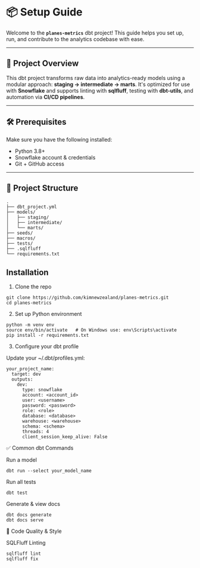 # 📦 Setup Guide

Welcome to the **`planes-metrics`** dbt project! This guide helps you set up, run, and contribute to the analytics codebase with ease.

---

## 🚀 Project Overview

This dbt project transforms raw data into analytics-ready models using a modular approach: **staging → intermediate → marts**. It's optimized for use with **Snowflake** and supports linting with **sqlfluff**, testing with **dbt-utils**, and automation via **CI/CD pipelines**.

---

## 🛠️ Prerequisites

Make sure you have the following installed:

- Python 3.8+
- Snowflake account & credentials
- Git + GitHub access

---

## 📁 Project Structure

```
.
├── dbt_project.yml
├── models/
│   ├── staging/
│   ├── intermediate/
│   └── marts/
├── seeds/
├── macros/
├── tests/
├── .sqlfluff
└── requirements.txt
```

## Installation

1. Clone the repo

```
git clone https://github.com/kimnewzealand/planes-metrics.git
cd planes-metrics
```

2. Set up Python environment
```
python -m venv env
source env/bin/activate   # On Windows use: env\Scripts\activate
pip install -r requirements.txt
```

3. Configure your dbt profile

Update your ~/.dbt/profiles.yml:

```
your_project_name:
  target: dev
  outputs:
    dev:
      type: snowflake
      account: <account_id>
      user: <username>
      password: <password>
      role: <role>
      database: <database>
      warehouse: <warehouse>
      schema: <schema>
      threads: 4
      client_session_keep_alive: False
```

✅ Common dbt Commands

Run a model

```
dbt run --select your_model_name
```

Run all tests

```
dbt test
```

Generate & view docs

```
dbt docs generate
dbt docs serve
```

🧼 Code Quality & Style

SQLFluff Linting

```
sqlfluff lint 
sqlfluff fix
```